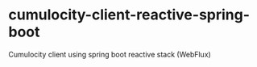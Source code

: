 # cumulocity-client-reactive-spring-boot
Cumulocity client using spring boot reactive stack (WebFlux)
